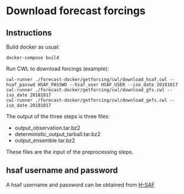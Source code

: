 # Download forecast forcings #

## Instructions ##

Build docker as usual:
```
docker-compose build
```

Run CWL to download forcings (example):
```
cwl-runner ./forecast-docker/getforcing/cwl/download_hsaf.cwl --hsaf_passwd HSAF_PASSWD --hsaf_user HSAF_USER --iso_date 20181017
cwl-runner ./forecast-docker/getforcing/cwl/download_gfs.cwl --iso_date 20181017 
cwl-runner ./forecast-docker/getforcing/cwl/download_gefs.cwl --iso_date 20181017
```
The output of the three steps is three files:
* output_observation.tar.bz2
* deterministic_output_tarball.tar.bz2
* output_ensemble.tar.bz2

These files are the input of the preprocessing steps.

## hsaf username and password ##

A hsaf username and password can be obtained from [H-SAF](http://hsaf.meteoam.it])
